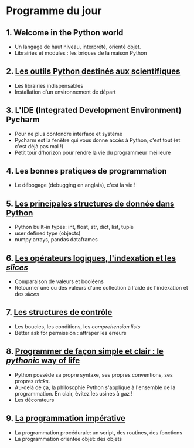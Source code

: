 # Programme du jour

## 1. Welcome in the Python world
* Un langage de haut niveau, interprété, orienté objet.
* Librairies et modules : les briques de la maison Python

## 2. [Les outils Python destinés aux scientifiques](./python_tools.md)
* Les librairies indispensables
* Installation d'un environnement de départ

## 3. L'IDE (Integrated Development Environment) Pycharm
* Pour ne plus confondre interface et système
* Pycharm est la fenêtre qui vous donne accès à Python, c'est tout (et c'est déjà pas mal !)
* Petit tour d'horizon pour rendre la vie du programmeur meilleure

## 4. Les bonnes pratiques de programmation
* Le débogage (debugging en anglais), c'est la vie !

## 5. [Les principales structures de donnée dans Python](./python_data_types.md)
* Python built-in types: int, float, str, dict, list, tuple
* user defined type (objects)
* numpy arrays, pandas dataframes 

## 6. [Les opérateurs logiques, l'indexation et les _slices_](./logical_operator_and_indexing.md)
* Comparaison de valeurs et booléens
* Retourner une ou des valeurs d'une collection à l'aide de l'indexation et des _slices_

## 7. [Les structures de contrôle](./python_control_flow.md)
* Les boucles, les conditions, les _comprehension lists_
* Better ask for permission : attraper les erreurs 

## 8. [Programmer de façon simple et clair : le _pythonic_ way of life](./python_programming_ways.md)
* Python possède sa propre syntaxe, ses propres conventions, ses propres _tricks_.
* Au-delà de ça, la philosophie Python s'applique à l'ensemble de la programmation. En clair, évitez les usines à gaz !
* Les décorateurs

## 9. [La programmation impérative](./imperative_programming.md)
* La programmation procédurale: un script, des routines, des fonctions
* La programmation orientée objet: des objets 
